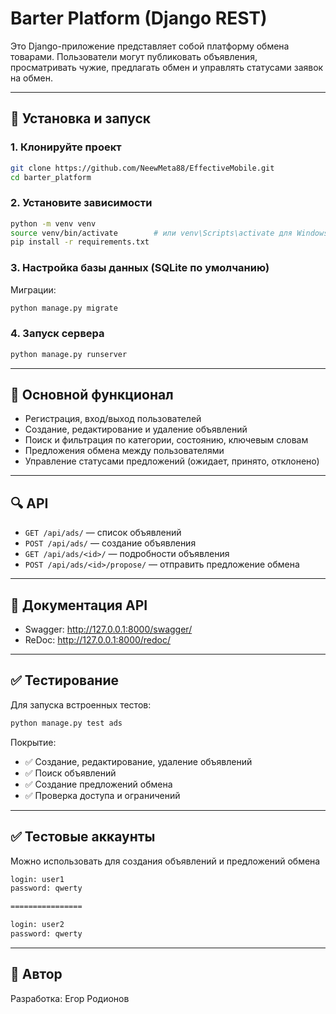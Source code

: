 # Barter Platform (Django REST)

Это Django-приложение представляет собой платформу обмена товарами. Пользователи могут публиковать объявления, просматривать чужие, предлагать обмен и управлять статусами заявок на обмен.

---

## 🚀 Установка и запуск

### 1. Клонируйте проект

```bash
git clone https://github.com/NeewMeta88/EffectiveMobile.git
cd barter_platform
```

### 2. Установите зависимости

```bash
python -m venv venv
source venv/bin/activate        # или venv\Scripts\activate для Windows
pip install -r requirements.txt
```

### 3. Настройка базы данных (SQLite по умолчанию)

Миграции:

```bash
python manage.py migrate
```

### 4. Запуск сервера

```bash
python manage.py runserver
```

---

## 📱 Основной функционал

- Регистрация, вход/выход пользователей
- Создание, редактирование и удаление объявлений
- Поиск и фильтрация по категории, состоянию, ключевым словам
- Предложения обмена между пользователями
- Управление статусами предложений (ожидает, принято, отклонено)

---

## 🔍 API

- `GET /api/ads/` — список объявлений
- `POST /api/ads/` — создание объявления
- `GET /api/ads/<id>/` — подробности объявления
- `POST /api/ads/<id>/propose/` — отправить предложение обмена

---

## 📄 Документация API
- Swagger: http://127.0.0.1:8000/swagger/  
- ReDoc: http://127.0.0.1:8000/redoc/

---

## ✅ Тестирование

Для запуска встроенных тестов:

```bash
python manage.py test ads
```

Покрытие:

- ✅ Создание, редактирование, удаление объявлений
- ✅ Поиск объявлений
- ✅ Создание предложений обмена
- ✅ Проверка доступа и ограничений

---

## ✅ Тестовые аккаунты

Можно использовать для создания объявлений и предложений обмена

```bash
login: user1
password: qwerty

================

login: user2
password: qwerty
```

---

## 🧠 Автор
Разработка: Егор Родионов
